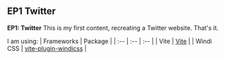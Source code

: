 ## EP1 Twitter

**EP1: Twitter**
This is my first content, recreating a Twitter website. That's it.

I am using:
| Frameworks | Package |
| :-- | :-- | :-- |
| Vite | [Vite](https://vitejs.dev/) |
| Windi CSS | [vite-plugin-windicss](https://github.com/windicss/vite-plugin-windicss) |